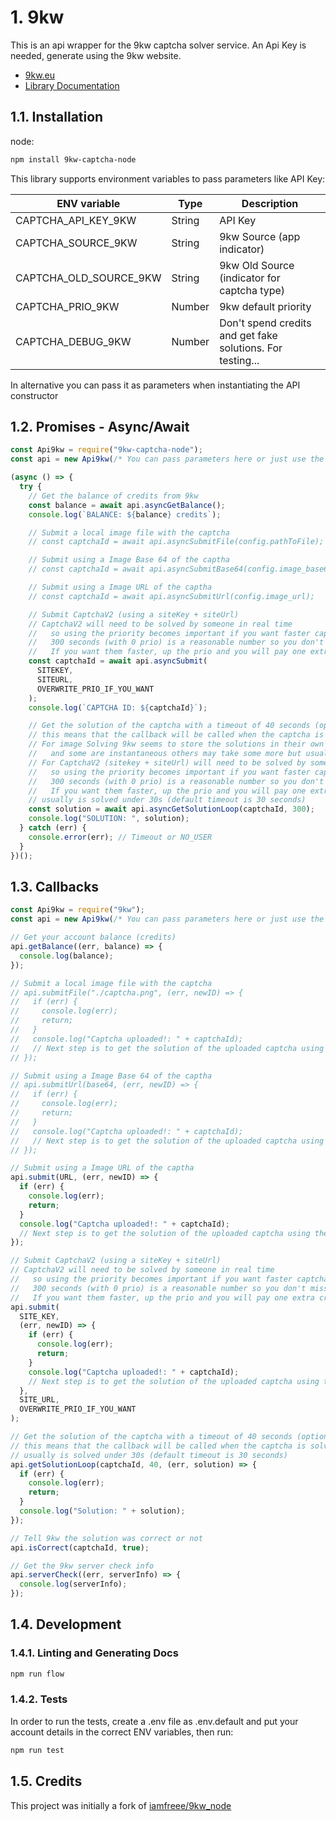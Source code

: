 # 1. 9kw

This is an api wrapper for the 9kw captcha solver service. An Api Key is needed, generate using the 9kw website.

- [9kw.eu](https://www.9kw.eu/?r=139389)
- [Library Documentation](https://gpedro34.github.io/9kw-captcha-node/module.exports.html)

## 1.1. Installation

node:

```sh
npm install 9kw-captcha-node

```

This library supports environment variables to pass parameters like API Key:

| ENV variable           | Type   | Description                                                |
| ---------------------- | ------ | ---------------------------------------------------------- |
| CAPTCHA_API_KEY_9KW    | String | API Key                                                    |
| CAPTCHA_SOURCE_9KW     | String | 9kw Source (app indicator)                                 |
| CAPTCHA_OLD_SOURCE_9KW | String | 9kw Old Source (indicator for captcha type)                |
| CAPTCHA_PRIO_9KW       | Number | 9kw default priority                                       |
| CAPTCHA_DEBUG_9KW      | Number | Don't spend credits and get fake solutions. For testing... |

In alternative you can pass it as parameters when instantiating the API constructor

## 1.2. Promises - Async/Await

```js
const Api9kw = require("9kw-captcha-node");
const api = new Api9kw(/* You can pass parameters here or just use the ENV vars */);

(async () => {
  try {
    // Get the balance of credits from 9kw
    const balance = await api.asyncGetBalance();
    console.log(`BALANCE: ${balance} credits`);

    // Submit a local image file with the captcha
    // const captchaId = await api.asyncSubmitFile(config.pathToFile);

    // Submit using a Image Base 64 of the captha
    // const captchaId = await api.asyncSubmitBase64(config.image_base64);

    // Submit using a Image URL of the captha
    // const captchaId = await api.asyncSubmitUrl(config.image_url);

    // Submit CaptchaV2 (using a siteKey + siteUrl)
    // CaptchaV2 will need to be solved by someone in real time
    //   so using the priority becomes important if you want faster captchas
    //   300 seconds (with 0 prio) is a reasonable number so you don't miss solved captchas
    //   If you want them faster, up the prio and you will pay one extra credit per captcha
    const captchaId = await api.asyncSubmit(
      SITEKEY,
      SITEURL,
      OVERWRITE_PRIO_IF_YOU_WANT
    );
    console.log(`CAPTCHA ID: ${captchaId}`);

    // Get the solution of the captcha with a timeout of 40 seconds (optional)
    // this means that the callback will be called when the captcha is solved
    // For image Solving 9kw seems to store the solutions in their own DB
    //   and some are instantaneous others may take some more but usually under 30 sec
    // For CaptchaV2 (sitekey + siteUrl) will need to be solved by someone in real time
    //   so using the priority becomes important if you want faster captchas
    //   300 seconds (with 0 prio) is a reasonable number so you don't miss solved captchas
    //   If you want them faster, up the prio and you will pay one extra credit per captcha
    // usually is solved under 30s (default timeout is 30 seconds)
    const solution = await api.asyncGetSolutionLoop(captchaId, 300);
    console.log("SOLUTION: ", solution);
  } catch (err) {
    console.error(err); // Timeout or NO_USER
  }
})();
```

## 1.3. Callbacks

```js
const Api9kw = require("9kw");
const api = new Api9kw(/* You can pass parameters here or just use the ENV vars */);

// Get your account balance (credits)
api.getBalance((err, balance) => {
  console.log(balance);
});

// Submit a local image file with the captcha
// api.submitFile("./captcha.png", (err, newID) => {
//   if (err) {
//     console.log(err);
//     return;
//   }
//   console.log("Captcha uploaded!: " + captchaId);
//   // Next step is to get the solution of the uploaded captcha using the new captchaID
// });

// Submit using a Image Base 64 of the captha
// api.submitUrl(base64, (err, newID) => {
//   if (err) {
//     console.log(err);
//     return;
//   }
//   console.log("Captcha uploaded!: " + captchaId);
//   // Next step is to get the solution of the uploaded captcha using the new captchaID
// });

// Submit using a Image URL of the captha
api.submit(URL, (err, newID) => {
  if (err) {
    console.log(err);
    return;
  }
  console.log("Captcha uploaded!: " + captchaId);
  // Next step is to get the solution of the uploaded captcha using the new captchaID
});

// Submit CaptchaV2 (using a siteKey + siteUrl)
// CaptchaV2 will need to be solved by someone in real time
//   so using the priority becomes important if you want faster captchas
//   300 seconds (with 0 prio) is a reasonable number so you don't miss solved captchas
//   If you want them faster, up the prio and you will pay one extra credit per captcha
api.submit(
  SITE_KEY,
  (err, newID) => {
    if (err) {
      console.log(err);
      return;
    }
    console.log("Captcha uploaded!: " + captchaId);
    // Next step is to get the solution of the uploaded captcha using the new captchaID
  },
  SITE_URL,
  OVERWRITE_PRIO_IF_YOU_WANT
);

// Get the solution of the captcha with a timeout of 40 seconds (optional)
// this means that the callback will be called when the captcha is solved
// usually is solved under 30s (default timeout is 30 seconds)
api.getSolutionLoop(captchaId, 40, (err, solution) => {
  if (err) {
    console.log(err);
    return;
  }
  console.log("Solution: " + solution);
});

// Tell 9kw the solution was correct or not
api.isCorrect(captchaId, true);

// Get the 9kw server check info
api.serverCheck((err, serverInfo) => {
  console.log(serverInfo);
});
```

## 1.4. Development

### 1.4.1. Linting and Generating Docs

```sh
npm run flow
```

### 1.4.2. Tests

In order to run the tests, create a .env file as .env.default and put your account details in the correct ENV variables, then run:

```sh
npm run test
```

## 1.5. Credits

This project was initially a fork of [iamfreee/9kw_node](https://github.com/iamfreee/9kw_node.git)
